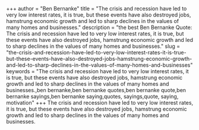 +++
author = "Ben Bernanke"
title = "The crisis and recession have led to very low interest rates, it is true, but these events have also destroyed jobs, hamstrung economic growth and led to sharp declines in the values of many homes and businesses."
description = "the best Ben Bernanke Quote: The crisis and recession have led to very low interest rates, it is true, but these events have also destroyed jobs, hamstrung economic growth and led to sharp declines in the values of many homes and businesses."
slug = "the-crisis-and-recession-have-led-to-very-low-interest-rates-it-is-true-but-these-events-have-also-destroyed-jobs-hamstrung-economic-growth-and-led-to-sharp-declines-in-the-values-of-many-homes-and-businesses"
keywords = "The crisis and recession have led to very low interest rates, it is true, but these events have also destroyed jobs, hamstrung economic growth and led to sharp declines in the values of many homes and businesses.,ben bernanke,ben bernanke quotes,ben bernanke quote,ben bernanke sayings,ben bernanke saying,quotes, sayings,quote, saying, motivation"
+++
The crisis and recession have led to very low interest rates, it is true, but these events have also destroyed jobs, hamstrung economic growth and led to sharp declines in the values of many homes and businesses.
